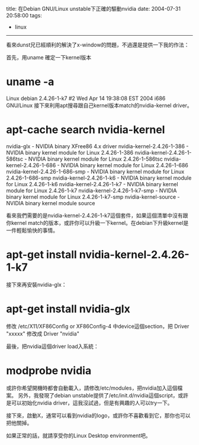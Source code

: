 title: 在Debian GNU/Linux unstable下正確的驅動nvidia
date: 2004-07-31 20:58:00
tags: 
- linux
---

看來dunst兄已經順利的解決了x-window的問題，不過還是提供一下我的作法：

首先，用uname 確定一下kernel版本
# uname -a
Linux debian 2.4.26-1-k7 #2 Wed Apr 14 19:38:08 EST 2004 i686 GNU/Linux
<a name='more'></a>
接下來利用apt搜尋跟自己kernel版本match的nvidia-kernel driver。
# apt-cache search nvidia-kernel
nvidia-glx - NVIDIA binary XFree86 4.x driver
nvidia-kernel-2.4.26-1-386 - NVIDIA binary kernel module for Linux 2.4.26-1-386
nvidia-kernel-2.4.26-1-586tsc - NVIDIA binary kernel module for Linux 2.4.26-1-586tsc
nvidia-kernel-2.4.26-1-686 - NVIDIA binary kernel module for Linux 2.4.26-1-686
nvidia-kernel-2.4.26-1-686-smp - NVIDIA binary kernel module for Linux 2.4.26-1-686-smp
nvidia-kernel-2.4.26-1-k6 - NVIDIA binary kernel module for Linux 2.4.26-1-k6
nvidia-kernel-2.4.26-1-k7 - NVIDIA binary kernel module for Linux 2.4.26-1-k7
nvidia-kernel-2.4.26-1-k7-smp - NVIDIA binary kernel module for Linux 2.4.26-1-k7-smp
nvidia-kernel-source - NVIDIA binary kernel module source

看來我們需要的是nvidia-kernel-2.4.26-1-k7這個套件，如果這個清單中沒有跟你kernel match的版本，或許你可以升級一下kernel。在debian下升級kernel是一件輕鬆愉快的事情。
# apt-get install nvidia-kernel-2.4.26-1-k7

接下來再安裝nvidia-glx：
# apt-get install nvidia-glx

修改 /etc/X11/XF86Config or XF86Config-4 中device這個section，把
Driver "xxxxx"
修改成
Driver "nvidia"

最後，把nvidia這個driver load入系統：
# modprobe nvidia
或許你希望開機時都會自動載入，請修改/etc/modules，把nvidia加入這個檔案。
另外，我發現了debian unstable提供了/etc/init.d/nvidia這個script，或許是可以初始化nvidia driver，這我沒試過，但是有興趣的人可以try一下。

接下來，啟動X，通常可以看到nvidia的logo，或許你不喜歡看到它，那你也可以把他關掉。

如果正常的話，就請享受你的Linux Desktop environment吧。